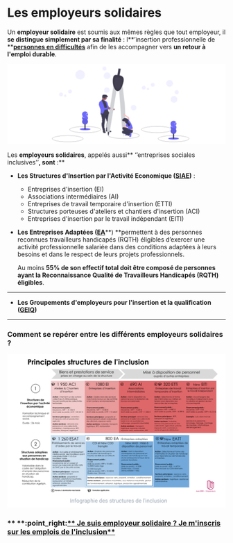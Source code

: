 # Les employeurs solidaires

Un **employeur solidaire** est soumis aux mêmes règles que tout employeur, il **se distingue simplement par sa finalité** : l**’insertion professionnelle de **[**personnes en difficultés**](../qui-est-eligible-iae-criteres-eligibilite/) afin de les accompagner vers **un retour à l'emploi durable**.

![](../.gitbook/assets/capture-de-cran-2020-06-23-a-13.08.39.png)

Les **employeurs solidaires**, appelés aussi** ‘’entreprises sociales inclusives’’**, sont** :**

* **Les Structures d'Insertion par l'Activité Economique (**[**SIAE**](qui-sont-les-employeurs-solidaires.md#se-reperer-entre-les-differents-employeurs-solidaires)**)** :
  * Entreprises d'insertion (EI)&#x20;
  * Associations intermédiaires (AI)&#x20;
  * Entreprises de travail temporaire d'insertion (ETTI)&#x20;
  * Structures porteuses d'ateliers et chantiers d'insertion (ACI)
  * Entreprises d'insertion par le travail indépendant (EITI)



*   **Les Entreprises Adaptées (**[**EA**](qui-sont-les-employeurs-solidaires.md#se-reperer-entre-les-differents-employeurs-solidaires)**) **permettent à des personnes reconnues travailleurs handicapés (RQTH) éligibles d’exercer une activité professionnelle salariée dans des conditions adaptées à leurs besoins et dans le respect de leurs projets professionnels.

    Au moins **55% de son effectif total doit être composé de personnes ayant la Reconnaissance Qualité de Travailleurs Handicapés (RQTH) éligibles**.

****

* **Les Groupements d'employeurs pour l'insertion et la qualification (**[**GEIQ**](qui-sont-les-employeurs-solidaires.md#se-reperer-entre-les-differents-employeurs-solidaires)**)**

****

### **Comment se repérer entre les différents employeurs solidaires ?**

![](../.gitbook/assets/capture-de-cran-2020-06-23-a-12.48.17.png)



### **  **:point\_right:****[** Je suis employeur solidaire ? Je m'inscris sur les emplois de l'inclusion**](https://emplois.inclusion.beta.gouv.fr/signup/siae/select)****
